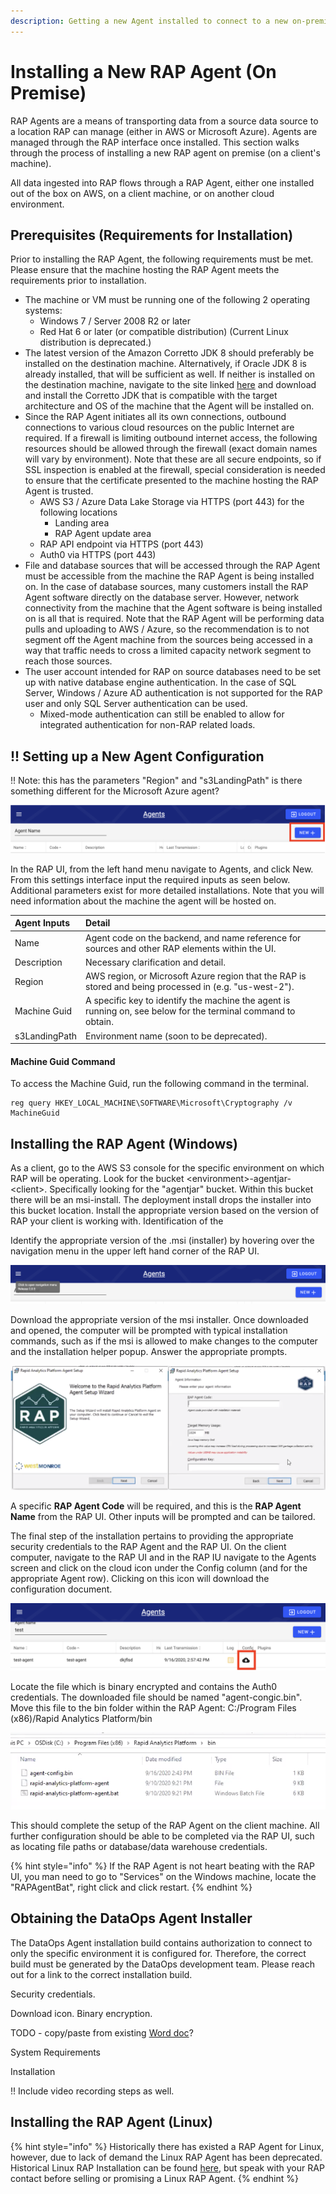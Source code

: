 ```yaml
---
description: Getting a new Agent installed to connect to a new on-premise data source.
---
```


# Installing a New RAP Agent \(On Premise\)

RAP Agents are a means of transporting data from a source data source to a location RAP can manage \(either in AWS or Microsoft Azure\). Agents are managed through the RAP interface once installed. This section walks through the process of installing a new RAP agent on premise \(on a client's machine\).

All data ingested into RAP flows through a RAP Agent, either one installed out of the box on AWS, on a client machine, or on another cloud environment.

## Prerequisites \(Requirements for Installation\)

Prior to installing the RAP Agent, the following requirements must be met.  Please ensure that the machine hosting the RAP Agent meets the requirements prior to installation.

* The machine or VM must be running one of the following 2 operating systems:
  * Windows 7 / Server 2008 R2 or later
  * Red Hat 6 or later \(or compatible distribution\) \(Current Linux distribution is deprecated.\)
* The latest version of the Amazon Corretto JDK 8 should preferably be installed on the destination machine.  Alternatively, if Oracle JDK 8 is already installed, that will be sufficient as well.  If neither is installed on the destination machine, navigate to the site linked [here](https://docs.aws.amazon.com/corretto/latest/corretto-8-ug/downloads-list.html) and download and install the Corretto JDK that is compatible with the target architecture and OS of the machine that the Agent will be installed on.
* Since the RAP Agent initiates all its own connections, outbound connections to various cloud resources on the public Internet are required.  If a firewall is limiting outbound internet access, the following resources should be allowed through the firewall \(exact domain names will vary by environment\).  Note that these are all secure endpoints, so if SSL inspection is enabled at the firewall, special consideration is needed to ensure that the certificate presented to the machine hosting the RAP Agent is trusted.
  * AWS S3 / Azure Data Lake Storage via HTTPS \(port 443\) for the following locations
    * Landing area
    * RAP Agent update area
  * RAP API endpoint via HTTPS \(port 443\)
  * Auth0 via HTTPS \(port 443\)
* File and database sources that will be accessed through the RAP Agent must be accessible from the machine the RAP Agent is being installed on.  In the case of database sources, many customers install the RAP Agent software directly on the database server.  However, network connectivity from the machine that the Agent software is being installed on is all that is required.  Note that the RAP Agent will be performing data pulls and uploading to AWS / Azure, so the recommendation is to not segment off the Agent machine from the sources being accessed in a way that traffic needs to cross a limited capacity network segment to reach those sources.
* The user account intended for RAP on source databases need to be set up with native database engine authentication.  In the case of SQL Server, Windows / Azure AD authentication is not supported for the RAP user and only SQL Server authentication can be used.
  * Mixed-mode authentication can still be enabled to allow for integrated authentication for non-RAP related loads.

## !! Setting up a New Agent Configuration

!! Note: this has the parameters "Region" and "s3LandingPath" is there something different for the Microsoft Azure agent?

![New Agent Creation.](../../.gitbook/assets/rap-agent-select-new.png)

In the RAP UI, from the left hand menu navigate to Agents, and click New. From this settings interface input the required inputs as seen below. Additional parameters exist for more detailed installations. Note that you will need information about the machine the agent will be hosted on.

| Agent Inputs | Detail |
| :--- | :--- |
| Name | Agent code on the backend, and name reference for sources and other RAP elements within the UI. |
| Description | Necessary clarification and detail. |
| Region | AWS region, or Microsoft Azure region that the RAP is stored and being processed in \(e.g. "us-west-2"\). |
| Machine Guid | A specific key to identify the machine the agent is running on, see below for the terminal command to obtain. |
| s3LandingPath | Environment name \(soon to be deprecated\). |

#### Machine Guid Command

To access the Machine Guid, run the following command in the terminal.

```text
reg query HKEY_LOCAL_MACHINE\SOFTWARE\Microsoft\Cryptography /v MachineGuid
```

## Installing the RAP Agent \(Windows\)

As a client, go to the AWS S3 console for the specific environment on which RAP will be operating. Look for the bucket &lt;environment&gt;-agentjar-&lt;client&gt;. Specifically looking for the "agentjar" bucket. Within this bucket there will be an msi-install. The deployment install drops the installer into this bucket location. Install the appropriate version based on the version of RAP your client is working with. Identification of the 

Identify the appropriate version of the .msi \(installer\) by hovering over the navigation menu in the upper left hand corner of the RAP UI.

![Location of RAP version to identify installation version.](../../.gitbook/assets/rap-agent-version-finding.png)

Download the appropriate version of the msi installer. Once downloaded and opened, the computer will be prompted with typical installation commands, such as if the msi is allowed to make changes to the computer and the installation helper popup. Answer the appropriate prompts.

![Selection of RAP Agent installation screens.](../../.gitbook/assets/rap-agent-installer-screens.png)

A specific **RAP Agent Code** will be required, and this is the **RAP Agent Name** from the RAP UI. Other inputs will be prompted and can be tailored.

The final step of the installation pertains to providing the appropriate security credentials to the RAP Agent and the RAP UI. On the client computer, navigate to the RAP UI and in the RAP IU navigate to the Agents screen and click on the cloud icon under the Config column \(and for the appropriate Agent row\). Clicking on this icon will download the configuration document.

![Config location](../../.gitbook/assets/rap-agent-configuration.png)

Locate the file which is binary encrypted and contains the Auth0 credentials. The downloaded file should be named "agent-congic.bin". Move this file to the bin folder within the RAP Agent: C:/Program Files \(x86\)/Rapid Analytics Platform/bin

![How the bin folder should look on client machine.](../../.gitbook/assets/rap-agent-how-the-bin-files-should-look.png)

This should complete the setup of the RAP Agent on the client machine. All further configuration should be able to be completed via the RAP UI, such as locating file paths or database/data warehouse credentials.

{% hint style="info" %}
If the RAP Agent is not heart beating with the RAP UI, you man need to go to "Services" on the Windows machine, locate the "RAPAgentBat", right click and click restart. 
{% endhint %}

## Obtaining the DataOps Agent Installer

The DataOps Agent installation build contains authorization to connect to only the specific environment it is configured for. Therefore, the correct build must be generated by the DataOps development team. Please reach out for a link to the correct installation build.





Security credentials.

Download icon. Binary encryption.

TODO - copy/paste from existing [Word doc](https://westmonroepartners1.sharepoint.com/sites/DDPA/0063900000stpZHAAY/Docs/Forms/AllItems.aspx?FolderCTID=0x0120001A877AC2A8D0754C894745F7F2227E37&id=%2Fsites%2FDDPA%2F0063900000stpZHAAY%2FDocs%2FImplementation%2FTechnical%20Documentation%2F3%20-%20RAP%2FRAP%20Agent%20Installation%2FRAP%20Agent%20Install%20Guide%20for%20Windows%2Epdf&parent=%2Fsites%2FDDPA%2F0063900000stpZHAAY%2FDocs%2FImplementation%2FTechnical%20Documentation%2F3%20-%20RAP%2FRAP%20Agent%20Installation)? 

System Requirements

Installation

!! Include video recording steps as well.



## Installing the RAP Agent \(Linux\)

{% hint style="info" %}
Historically there has existed a RAP Agent for Linux, however, due to lack of demand the Linux RAP Agent has been deprecated. Historical Linux RAP Installation can be found [here](https://westmonroepartners1.sharepoint.com/sites/DDPA/0063900000stpZHAAY/Docs/Forms/AllItems.aspx?FolderCTID=0x0120001A877AC2A8D0754C894745F7F2227E37&id=%2Fsites%2FDDPA%2F0063900000stpZHAAY%2FDocs%2FImplementation%2FTechnical%20Documentation%2F3%20-%20RAP%2FRAP%20Agent%20Installation%2FRAP%20Agent%20Install%20Guide%20for%20Red%20Hat%206%2E10%2Epdf&parent=%2Fsites%2FDDPA%2F0063900000stpZHAAY%2FDocs%2FImplementation%2FTechnical%20Documentation%2F3%20-%20RAP%2FRAP%20Agent%20Installation), but speak with your RAP contact before selling or promising a Linux RAP Agent.
{% endhint %}

